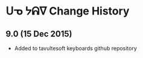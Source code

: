 ᑌᓀ ᔭᕱᐁ Change History
============================

9.0 (15 Dec 2015)
-----------------

* Added to tavultesoft keyboards github repository
